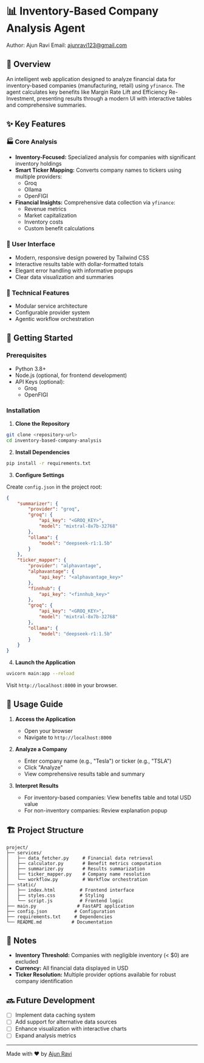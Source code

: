 # 📊 Inventory-Based Company Analysis Agent

Author: Ajun Ravi
Email: ajunravi123@gmail.com

## 🎯 Overview

An intelligent web application designed to analyze financial data for inventory-based companies (manufacturing, retail) using `yfinance`. The agent calculates key benefits like Margin Rate Lift and Efficiency Re-Investment, presenting results through a modern UI with interactive tables and comprehensive summaries.

## ✨ Key Features

### 🏭 Core Analysis
- **Inventory-Focused:** Specialized analysis for companies with significant inventory holdings
- **Smart Ticker Mapping:** Converts company names to tickers using multiple providers:
  - Groq
  - Ollama
  - OpenFIGI
- **Financial Insights:** Comprehensive data collection via `yfinance`:
  - Revenue metrics
  - Market capitalization
  - Inventory costs
  - Custom benefit calculations

### 💫 User Interface
- Modern, responsive design powered by Tailwind CSS
- Interactive results table with dollar-formatted totals
- Elegant error handling with informative popups
- Clear data visualization and summaries

### 🔧 Technical Features
- Modular service architecture
- Configurable provider system
- Agentic workflow orchestration

## 🚀 Getting Started

### Prerequisites

- Python 3.8+
- Node.js (optional, for frontend development)
- API Keys (optional):
  - Groq
  - OpenFIGI

### Installation

1. **Clone the Repository**
```bash
git clone <repository-url>
cd inventory-based-company-analysis
```

2. **Install Dependencies**
```bash
pip install -r requirements.txt
```

3. **Configure Settings**

Create `config.json` in the project root:
```json
{
    "summarizer": {
        "provider": "groq",
        "groq": {
            "api_key": "<GROQ_KEY>",
            "model": "mixtral-8x7b-32768"
        },
        "ollama": {
            "model": "deepseek-r1:1.5b"
        }
    },
    "ticker_mapper": {
        "provider": "alphavantage",
        "alphavantage": {
            "api_key": "<alphavantage_key>"
        },
        "finnhub": {
            "api_key": "<finnhub_key>"
        },
        "groq": {
            "api_key": "<GROQ_KEY>",
            "model": "mixtral-8x7b-32768"
        },
        "ollama": {
            "model": "deepseek-r1:1.5b"
        }
    }
}
```

4. **Launch the Application**
```bash
uvicorn main:app --reload
```

Visit `http://localhost:8000` in your browser.

## 📖 Usage Guide

1. **Access the Application**
   - Open your browser
   - Navigate to `http://localhost:8000`

2. **Analyze a Company**
   - Enter company name (e.g., "Tesla") or ticker (e.g., "TSLA")
   - Click "Analyze"
   - View comprehensive results table and summary

3. **Interpret Results**
   - For inventory-based companies: View benefits table and total USD value
   - For non-inventory companies: Review explanation popup

## 🏗 Project Structure

```
project/
├── services/
│   ├── data_fetcher.py     # Financial data retrieval
│   ├── calculator.py       # Benefit metrics computation
│   ├── summarizer.py       # Results summarization
│   ├── ticker_mapper.py    # Company name resolution
│   └── workflow.py         # Workflow orchestration
├── static/
│   ├── index.html         # Frontend interface
│   ├── styles.css         # Styling
│   └── script.js          # Frontend logic
├── main.py               # FastAPI application
├── config.json          # Configuration
├── requirements.txt     # Dependencies
└── README.md           # Documentation
```

## 📝 Notes

- **Inventory Threshold:** Companies with negligible inventory (< $0) are excluded
- **Currency:** All financial data displayed in USD
- **Ticker Resolution:** Multiple provider options available for robust company identification

## 🔜 Future Development

- [ ] Implement data caching system
- [ ] Add support for alternative data sources
- [ ] Enhance visualization with interactive charts
- [ ] Expand analysis metrics

---

Made with ❤️ by [Ajun Ravi](mailto:ajunravi123@gmail.com)
